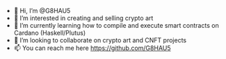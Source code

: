 - 👋 Hi, I’m @G8HAU5
- 👀 I’m interested in creating and selling crypto art
- 🌱 I’m currently learning how to compile and execute smart contracts on Cardano (Haskell/Plutus)
- 💞️ I’m looking to collaborate on crypto art and CNFT projects
- 📫 You can reach me here https://github.com/G8HAU5

<!---
G8HAU5/G8HAU5 is a ✨ special ✨ repository because its `README.md` (this file) appears on your GitHub profile.
You can click the Preview link to take a look at your changes.
--->
